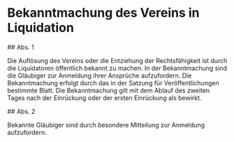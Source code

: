 # Bekanntmachung des Vereins in Liquidation



\#\# Abs. 1

 Die Auflösung des Vereins oder die Entziehung der Rechtsfähigkeit ist durch die Liquidatoren öffentlich bekannt zu machen. In der Bekanntmachung sind die Gläubiger zur Anmeldung ihrer Ansprüche aufzufordern. Die Bekanntmachung erfolgt durch das in der Satzung für Veröffentlichungen bestimmte Blatt. Die Bekanntmachung gilt mit dem Ablauf des zweiten Tages nach der Einrückung oder der ersten Einrückung als bewirkt.

\#\# Abs. 2

 Bekannte Gläubiger sind durch besondere Mitteilung zur Anmeldung aufzufordern. 


